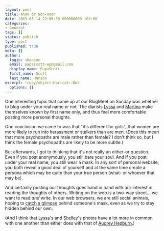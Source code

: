 ```yaml
---
layout: post
title: Anon or Non-Anon
date: 2003-05-14 22:05:50.000000000 +02:00
categories:
- General
tags: []
status: publish
type: post
published: true
meta: {}
author:
  login: shanson
  email: papascott-wp@gmail.com
  display_name: PapaScott
  first_name: Scott
  last_name: Hanson
excerpt: !ruby/object:Hpricot::Doc
  options: {}
---
```

<p>One interesting topic that came up at our BlogMeet on Sunday was whether to blog under your real name or not. The diarists <a title="Lyssas Lounge - unpingbar, aber lesenswert" href="http://lyssaslounge.diaryland.com/">Lyssa</a> and <a title="Frische Texte von Martina" href="http://frischetexte.diaryland.com/">Martina</a> make themselves known by first name only, and thus feel more comfortable posting more personal thoughts.</p>
<p>One conclusion we came to was that "it's different for girls", that women are more likely to run into harassment or stalkers than are men. (Does this mean that more psychopaths are male rather than female? I don't think so, but I think the female psychopaths are likely to be more subtle.)</p>
<p>But afterwards, I got to thinking that it's not really an either-or question. Even if you post anonymously, you still bare your soul. And if you post under your real name, you still wear a mask. In any sort of personal website, you both reveal a good deal of yourself and at the same time create a persona which may be quite than your true person (what- or whoever that may be).</p>
<p>And certainly posting our thoughts goes hand in hand with our interest in reading the thoughts of others. Writing on the web is a two-way street... we want to read <i>and</i> write. In our web browsers, we are still social animals, hoping to <a title="Burningbird: Self Image" href="http://weblog.burningbird.net/fires/001188.htm">catch a glimpse</a> behind someone's mask, even as we try to stay hidden behind our own. </p>
<p>(And I think that <a href="http://lyssaslounge.diaryland.com/">Lyssa's</a> and <a href="http://weblog.burningbird.net/fires/001188.htm">Shelley's</a> photos have a lot more in common with one another than either does with that of <a title="Jonathon Delacour: Remembering Audrey Hepburn" href="http://weblog.delacour.net/archives/000914.html">Audrey Hepburn</a>.)</p>
